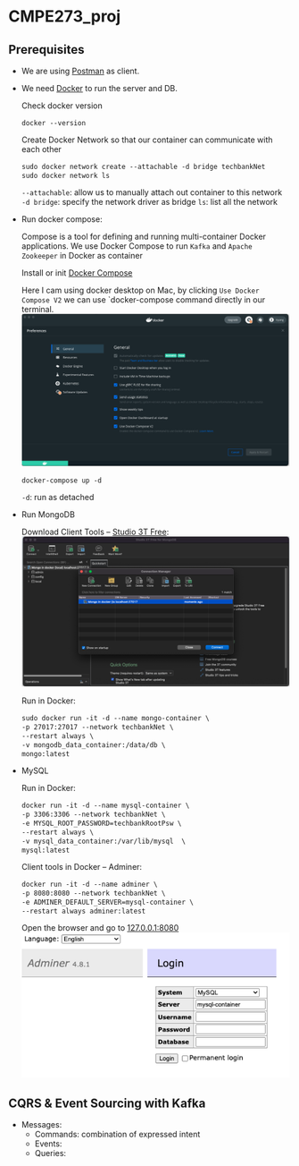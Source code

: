 # CMPE273_proj

## Prerequisites

- We are using [Postman](https://www.postman.com/downloads/) as client.
- We need [Docker](https://www.docker.com/products/docker-desktop) to run the server and DB.  

    Check docker version

    ```shell
    docker --version
    ```

    Create Docker Network so that our container can communicate with each other

    ```shell
    sudo docker network create --attachable -d bridge techbankNet
    sudo docker network ls
    ```

    `--attachable`: allow us to manually attach out container to this network  
    `-d bridge`: specify the network driver as bridge
    `ls`: list all the network

- Run docker compose:

    Compose is a tool for defining and running multi-container Docker applications. We use Docker Compose to run `Kafka` and `Apache Zookeeper` in Docker as container

    Install or init [Docker Compose](https://docs.docker.com/compose/install)

    Here I cam using docker desktop on Mac, by clicking `Use Docker Compose V2` we can use `docker-compose command directly in our terminal.![docker-compose](image/docker-compose.png)


    ```shell
    docker-compose up -d
    ```  

    `-d`: run as detached

- Run MongoDB  

    Download Client Tools – [Studio 3T Free](https://studio3t.com/download/): ![studio_3t](image/studio_3t.png)


    Run in Docker:

    ```shell
    sudo docker run -it -d --name mongo-container \
    -p 27017:27017 --network techbankNet \
    --restart always \
    -v mongodb_data_container:/data/db \
    mongo:latest
    ```

- MySQL

    Run in Docker:

    ```shell
    docker run -it -d --name mysql-container \
    -p 3306:3306 --network techbankNet \
    -e MYSQL_ROOT_PASSWORD=techbankRootPsw \
    --restart always \
    -v mysql_data_container:/var/lib/mysql  \
    mysql:latest
    ```

    Client tools in Docker – Adminer:

    ```shell
    docker run -it -d --name adminer \
    -p 8080:8080 --network techbankNet \
    -e ADMINER_DEFAULT_SERVER=mysql-container \
    --restart always adminer:latest
    ```

    Open the browser and go to [127.0.0.1:8080](http://127.0.0.1:8080/) ![adminer](image/adminer.png)

## CQRS & Event Sourcing with Kafka

- Messages:
  - Commands: combination of expressed intent
  - Events:
  - Queries:
  